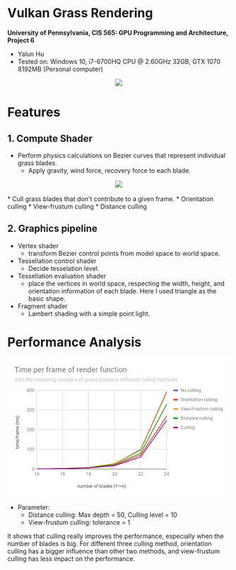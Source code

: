 Vulkan Grass Rendering
========================

**University of Pennsylvania, CIS 565: GPU Programming and Architecture, Project 6**

* Yalun Hu
* Tested on: Windows 10, i7-6700HQ CPU @ 2.60GHz 32GB, GTX 1070 8192MB (Personal computer)

<p align="center">
  <img src="img/2.gif">
</p>

# Features

## 1. Compute Shader
* Perform physics calculations on Bezier curves that represent individual grass blades.
    * Apply gravity, wind force, recovery force to each blade.
<p align="center">
  <img src="img/blade_model.gif">
</p>
* Cull grass blades that don't contribute to a given frame.
    * Orientation culling
    * View-frustum culling
    * Distance culling

## 2. Graphics pipeline
* Vertex shader
    * transform Bezier control points from model space to world space.
* Tessellation control shader
    * Decide tesselation level.
* Tessellation evaluation shader
    * place the vertices in world space, respecting the width, height, and orientation information of each blade. Here I used triangle as the basic shape.
* Fragment shader
    * Lambert shading with a simple point light.

# Performance Analysis
<p align="center">
  <img src="img/chart.png">
</p>

* Parameter:
    * Distance culling: Max depth = 50, Culling level = 10
    * View-frustum culling: tolerance = 1

It shows that culling really improves the performance, especially when the number of blades is big. For different three culling method, orientation culling has a bigger influence than other two methods, and view-frustum culling has less impact on the performance.
